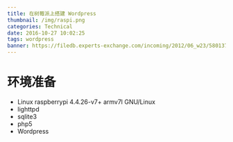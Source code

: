 ```yaml
---
title: 在树莓派上搭建 Wordpress
thumbnail: /img/raspi.png
categories: Technical
date: 2016-10-27 10:02:25
tags: wordpress
banner: https://filedb.experts-exchange.com/incoming/2012/06_w23/580137/rpibannerfinal.gif
---
```


# 环境准备

- Linux raspberrypi 4.4.26-v7+ armv7l GNU/Linux
- lighttpd
- sqlite3
- php5
- Wordpress